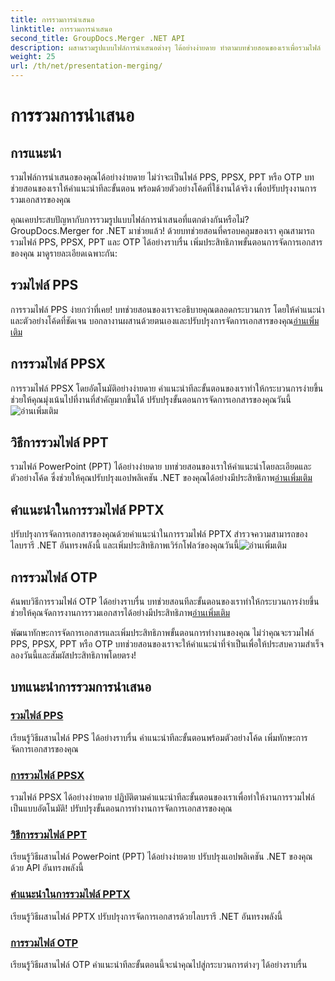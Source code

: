 ```yaml
---
title: การรวมการนำเสนอ
linktitle: การรวมการนำเสนอ
second_title: GroupDocs.Merger .NET API
description: ผสานรวมรูปแบบไฟล์การนำเสนอต่างๆ ได้อย่างง่ายดาย ทำตามบทช่วยสอนของเราเพื่อรวมไฟล์ PPS, PPSX, PPT และ OTP ได้อย่างมีประสิทธิภาพ #GroupDocsการควบรวมกิจการ
weight: 25
url: /th/net/presentation-merging/
---
```


# การรวมการนำเสนอ

## การแนะนำ

รวมไฟล์การนำเสนอของคุณได้อย่างง่ายดาย ไม่ว่าจะเป็นไฟล์ PPS, PPSX, PPT หรือ OTP บทช่วยสอนของเราให้คำแนะนำทีละขั้นตอน พร้อมด้วยตัวอย่างโค้ดที่ใช้งานได้จริง เพื่อปรับปรุงงานการรวมเอกสารของคุณ

คุณเคยประสบปัญหากับการรวมรูปแบบไฟล์การนำเสนอที่แตกต่างกันหรือไม่? GroupDocs.Merger for .NET มาช่วยแล้ว! ด้วยบทช่วยสอนที่ครอบคลุมของเรา คุณสามารถรวมไฟล์ PPS, PPSX, PPT และ OTP ได้อย่างราบรื่น เพิ่มประสิทธิภาพขั้นตอนการจัดการเอกสารของคุณ มาดูรายละเอียดเฉพาะกัน:

##  รวมไฟล์ PPS

 การรวมไฟล์ PPS ง่ายกว่าที่เคย! บทช่วยสอนของเราจะอธิบายคุณตลอดกระบวนการ โดยให้คำแนะนำและตัวอย่างโค้ดที่ชัดเจน บอกลางานผสานด้วยตนเองและปรับปรุงการจัดการเอกสารของคุณ[อ่านเพิ่มเติม](./merge-pps-files/)

##  การรวมไฟล์ PPSX

 การรวมไฟล์ PPSX โดยอัตโนมัติอย่างง่ายดาย คำแนะนำทีละขั้นตอนของเราทำให้กระบวนการง่ายขึ้น ช่วยให้คุณมุ่งเน้นไปที่งานที่สำคัญมากขึ้นได้ ปรับปรุงขั้นตอนการจัดการเอกสารของคุณวันนี้![อ่านเพิ่มเติม](./merging-ppsx-files/)

##  วิธีการรวมไฟล์ PPT

 รวมไฟล์ PowerPoint (PPT) ได้อย่างง่ายดาย บทช่วยสอนของเราให้คำแนะนำโดยละเอียดและตัวอย่างโค้ด ซึ่งช่วยให้คุณปรับปรุงแอปพลิเคชัน .NET ของคุณได้อย่างมีประสิทธิภาพ[อ่านเพิ่มเติม](./how-to-merge-ppt-files/)

##  คำแนะนำในการรวมไฟล์ PPTX

 ปรับปรุงการจัดการเอกสารของคุณด้วยคำแนะนำในการรวมไฟล์ PPTX สำรวจความสามารถของไลบรารี .NET อันทรงพลังนี้ และเพิ่มประสิทธิภาพเวิร์กโฟลว์ของคุณวันนี้![อ่านเพิ่มเติม](./guide-merging-pptx-files/)

##  การรวมไฟล์ OTP

ค้นพบวิธีการรวมไฟล์ OTP ได้อย่างราบรื่น บทช่วยสอนทีละขั้นตอนของเราทำให้กระบวนการง่ายขึ้น ช่วยให้คุณจัดการงานการรวมเอกสารได้อย่างมีประสิทธิภาพ[อ่านเพิ่มเติม](./merging-otp-files/)

พัฒนาทักษะการจัดการเอกสารและเพิ่มประสิทธิภาพขั้นตอนการทำงานของคุณ ไม่ว่าคุณจะรวมไฟล์ PPS, PPSX, PPT หรือ OTP บทช่วยสอนของเราจะให้คำแนะนำที่จำเป็นเพื่อให้ประสบความสำเร็จ ลองวันนี้และสัมผัสประสิทธิภาพโดยตรง!
## บทแนะนำการรวมการนำเสนอ
### [รวมไฟล์ PPS](./merge-pps-files/)
เรียนรู้วิธีผสานไฟล์ PPS ได้อย่างราบรื่น คำแนะนำทีละขั้นตอนพร้อมตัวอย่างโค้ด เพิ่มทักษะการจัดการเอกสารของคุณ
### [การรวมไฟล์ PPSX](./merging-ppsx-files/)
รวมไฟล์ PPSX ได้อย่างง่ายดาย ปฏิบัติตามคำแนะนำทีละขั้นตอนของเราเพื่อทำให้งานการรวมไฟล์เป็นแบบอัตโนมัติ! ปรับปรุงขั้นตอนการทำงานการจัดการเอกสารของคุณ
### [วิธีการรวมไฟล์ PPT](./how-to-merge-ppt-files/)
เรียนรู้วิธีผสานไฟล์ PowerPoint (PPT) ได้อย่างง่ายดาย ปรับปรุงแอปพลิเคชัน .NET ของคุณด้วย API อันทรงพลังนี้
### [คำแนะนำในการรวมไฟล์ PPTX](./guide-merging-pptx-files/)
เรียนรู้วิธีผสานไฟล์ PPTX ปรับปรุงการจัดการเอกสารด้วยไลบรารี .NET อันทรงพลังนี้
### [การรวมไฟล์ OTP](./merging-otp-files/)
เรียนรู้วิธีผสานไฟล์ OTP คำแนะนำทีละขั้นตอนนี้จะนำคุณไปสู่กระบวนการต่างๆ ได้อย่างราบรื่น